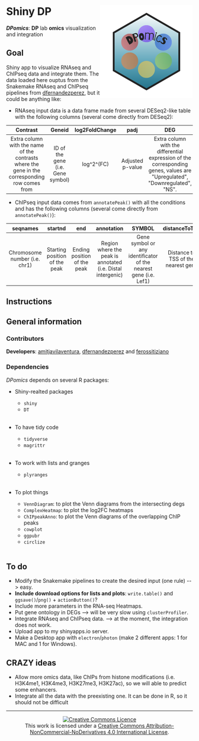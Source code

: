 # Shiny DP <img src="www/DPomics_logo.png" align="right" alt="" width="250" />

_**DPomics**_: **DP** lab **omics** visualization and integration

## Goal

Shiny app to visualize RNAseq and ChIPseq data and integrate them. The data loaded here ouptus from the Snakemake RNAseq and ChIPseq pipelines from [dfernandezperez](https://github.com/dfernandezperez/), but it could be anything like:

* RNAseq input data is a data frame made from several DESeq2-like table with the following columns (several come directly from DESeq2):

Contrast | Geneid | log2FoldChange | padj | DEG | 
:------: | :----: | :------------: | :--: | :-: |
Extra column with the name of the contrasts where the gene in the corresponding row comes from | ID of the gene (i.e. Gene symbol) | log^2^(FC) | Adjusted p-value | Extra column with the differential expression of the corresponding genes, values are "Upregulated", "Downregulated", "NS".

* ChIPseq input data comes from `annotatePeak()` with all the conditions and has the following columns (several come directly from `annotatePeak()`):

seqnames | startnd | end            | annotation | SYMBOL | distanceToTSS | sample   | condition | protein   |
:------: | :----:  | :------------: | :--:       | :-:    | :-----------: | :------: | :------:  | :------:  |
Chromosome number (i.e. chr1) | Starting position of the peak | Ending position of the peak | Region where the peak is annotated (i.e. Distal intergenic) | Gene symbol or any identificator of the nearest gene (i.e. Lef1) | Distance to TSS of the nearest gene | Extra column with the sample of the corresponding peak, ideally should be condition_protein. | Column with the condition where the peak comes from .| Chipped protein. |



## Instructions

## General information

### Contributors

**Developers**: [amitjavilaventura](https://github.com/amitjavilaventura/), [dfernandezperez](https://github.com/dfernandezperez/) and [ferossitiziano](https://github.com/ferossitiziano/)

### Dependencies

*DPomics* depends on several R packages:

* Shiny-realted packages

   + `shiny`
   + `DT` <br><br>

* To have tidy code

   + `tidyverse`
   + `magrittr` <br><br>

* To work with lists and granges

   + `plyranges`<br><br>

* To plot things

   + `VennDiagram`: to plot the Venn diagrams from the intersecting degs
   + `ComplexHeatmap`: to plot the log2FC heatmaps
   + `ChIPpeakAnno`: to plot the Venn diagrams of the overlapping ChIP peaks
   + `cowplot`
   + `ggpubr`
   + `circlize` <br><br>
   

## To do

* Modify the Snakemake pipelines to create the desired input (one rule) --> easy.
* **Include download options for lists and plots**: `write.table()` and `ggsave()`/`png()` + `actionButton()`?
* Include more parameters in the RNA-seq Heatmaps.
* Put gene ontology in DEGs --> will be very slow using `clusterProfiler`.
* Integrate RNAseq and ChIPseq data. --> at the moment,  the integration does not work.
* Upload app to my shinyapps.io server.
* Make a Desktop app with `electron`/`photon` (make 2 different apps: 1 for MAC and 1 for Windows).

## CRAZY ideas

* Allow more omics data, like ChIPs from histone modifications (i.e. H3K4me1, H3K4me3, H3K27me3, H3K27ac), so we will able to predict some enhancers.
* Integrate all the data with the preexisting one. It can be done in R, so it should not be difficult
 
---

<center>
<a rel="license" href="http://creativecommons.org/licenses/by-nc-nd/4.0/"><img alt="Creative Commons Licence" style="border-width:0" src="https://i.creativecommons.org/l/by-nc-nd/4.0/88x31.png" /></a><br />This work is licensed under a <a rel="license" href="http://creativecommons.org/licenses/by-nc-nd/4.0/">
Creative Commons Attribution-NonCommercial-NoDerivatives 4.0 International License</a>.
</center>